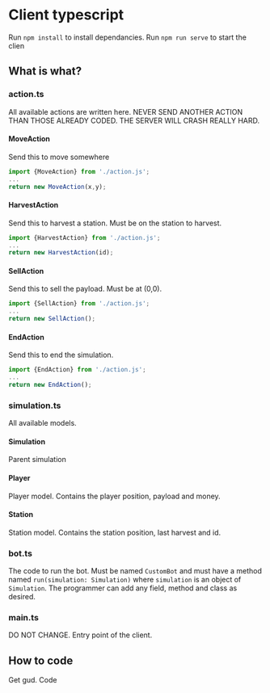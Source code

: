 # Client typescript

Run `npm install` to install dependancies.
Run `npm run serve` to start the clien

## What is what?

### action.ts

All available actions are written here.
NEVER SEND ANOTHER ACTION THAN THOSE ALREADY CODED.
THE SERVER WILL CRASH REALLY HARD.

#### MoveAction

Send this to move somewhere

```ts
import {MoveAction} from './action.js';
...
return new MoveAction(x,y);
```

#### HarvestAction

Send this to harvest a station.
Must be on the station to harvest.

```ts
import {HarvestAction} from './action.js';
...
return new HarvestAction(id);
```

#### SellAction

Send this to sell the payload.
Must be at (0,0).

```ts
import {SellAction} from './action.js';
...
return new SellAction();
```

#### EndAction

Send this to end the simulation.

```ts
import {EndAction} from './action.js';
...
return new EndAction();
```

### simulation.ts

All available models.

#### Simulation

Parent simulation

#### Player

Player model. Contains the player position, payload and money.

#### Station

Station model. Contains the station position, last harvest and id.

### bot.ts

The code to run the bot. Must be named `CustomBot` and must have
a method named `run(simulation: Simulation)` where `simulation`
is an object of `Simulation`. The programmer can add any field,
method and class as desired.

### main.ts

DO NOT CHANGE. Entry point of the client.

## How to code

Get gud. Code